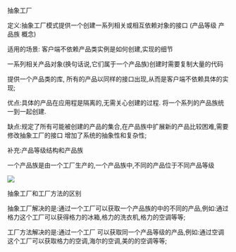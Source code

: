 抽象工厂

定义:抽象工厂模式提供一个创建一系列相关或相互依赖对象的接口  (产品等级 产品族 概念)

适用的场景: 客户端不依赖产品类实例是如何创建,实现的细节

一系列相关产品对象(换句话说,它们属于一个产品族)创建时需要复制大量的代码

提供一个产品类的库, 所有的产品以同样的接口出现,从而是客户端不依赖具体的实现;


优点:具体的产品在应用程是隔离的,无需关心创建的过程.
将一个系列的产品族统一到一起创建.

缺点:规定了所有可能被创建的产品的集合,在产品族中扩展新的产品比较困难,需要修改抽象工厂的接口
增加了系统的抽象性和复杂性;


补充:产品等级结构和产品族

一个产品族是由一个工厂生产的,一个产品族中,不同的产品位于不同产品等级

![](https://ws2.sinaimg.cn/large/006tNbRwgy1fwy9z19uzkj31kw0y6tue.jpg)


抽象工厂和工厂方法的区别

抽象工厂解决的是:通过一个工厂可以获取一个产品族的中的不同的产品,例如:通过格力这个工厂可以获得格力的冰箱,格力的洗衣机,格力的空调等等;

工厂方法解决的是:通过一个工厂 可以获取同一个产品等级的产品,例如:通过空调这个工厂可以获取格力的空调,海尔的空调,美的的空调等等;